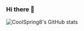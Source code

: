 ### Hi there 👋

![CoolSpring8's GitHub stats](https://github-readme-stats.vercel.app/api?username=CoolSpring8&count_private=true&show_icons=true)
